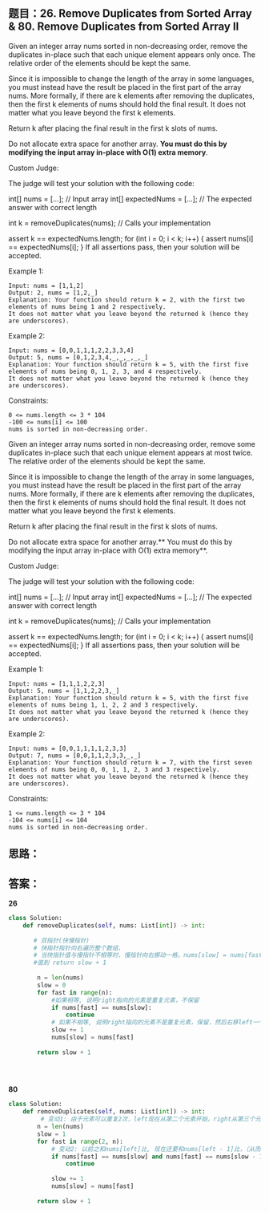 ## 题目：26. Remove Duplicates from Sorted Array & 80. Remove Duplicates from Sorted Array II
Given an integer array nums sorted in non-decreasing order, remove the duplicates in-place such that each unique element appears only once. The relative order of the elements should be kept the same.

Since it is impossible to change the length of the array in some languages, you must instead have the result be placed in the first part of the array nums. More formally, if there are k elements after removing the duplicates, then the first k elements of nums should hold the final result. It does not matter what you leave beyond the first k elements.

Return k after placing the final result in the first k slots of nums.

Do not allocate extra space for another array. **You must do this by modifying the input array in-place with O(1) extra memory**.

Custom Judge:

The judge will test your solution with the following code:

int[] nums = [...]; // Input array
int[] expectedNums = [...]; // The expected answer with correct length

int k = removeDuplicates(nums); // Calls your implementation

assert k == expectedNums.length;
for (int i = 0; i < k; i++) {
    assert nums[i] == expectedNums[i];
}
If all assertions pass, then your solution will be accepted.



Example 1:
```
Input: nums = [1,1,2]
Output: 2, nums = [1,2,_]
Explanation: Your function should return k = 2, with the first two elements of nums being 1 and 2 respectively.
It does not matter what you leave beyond the returned k (hence they are underscores).
```
Example 2:
```
Input: nums = [0,0,1,1,1,2,2,3,3,4]
Output: 5, nums = [0,1,2,3,4,_,_,_,_,_]
Explanation: Your function should return k = 5, with the first five elements of nums being 0, 1, 2, 3, and 4 respectively.
It does not matter what you leave beyond the returned k (hence they are underscores).
```

Constraints:
```
0 <= nums.length <= 3 * 104
-100 <= nums[i] <= 100
nums is sorted in non-decreasing order.
```

Given an integer array nums sorted in non-decreasing order, remove some duplicates in-place such that each unique element appears at most twice. The relative order of the elements should be kept the same.

Since it is impossible to change the length of the array in some languages, you must instead have the result be placed in the first part of the array nums. More formally, if there are k elements after removing the duplicates, then the first k elements of nums should hold the final result. It does not matter what you leave beyond the first k elements.

Return k after placing the final result in the first k slots of nums.

Do not allocate extra space for another array.** You must do this by modifying the input array in-place with O(1) extra memory**.

Custom Judge:

The judge will test your solution with the following code:

int[] nums = [...]; // Input array
int[] expectedNums = [...]; // The expected answer with correct length

int k = removeDuplicates(nums); // Calls your implementation

assert k == expectedNums.length;
for (int i = 0; i < k; i++) {
    assert nums[i] == expectedNums[i];
}
If all assertions pass, then your solution will be accepted.

 

Example 1:
```
Input: nums = [1,1,1,2,2,3]
Output: 5, nums = [1,1,2,2,3,_]
Explanation: Your function should return k = 5, with the first five elements of nums being 1, 1, 2, 2 and 3 respectively.
It does not matter what you leave beyond the returned k (hence they are underscores).
```
Example 2:
```
Input: nums = [0,0,1,1,1,1,2,3,3]
Output: 7, nums = [0,0,1,1,2,3,3,_,_]
Explanation: Your function should return k = 7, with the first seven elements of nums being 0, 0, 1, 1, 2, 3 and 3 respectively.
It does not matter what you leave beyond the returned k (hence they are underscores).
```

Constraints:
```
1 <= nums.length <= 3 * 104
-104 <= nums[i] <= 104
nums is sorted in non-decreasing order.
```
## 思路：


## 答案：
**26**
```python
class Solution:
    def removeDuplicates(self, nums: List[int]) -> int:    
    
       # 双指针(快慢指针)
       # 快指针指针向右遍历整个数组，
       # 当快指针值与慢指针不相等时，慢指针向右挪动一格，nums[slow] = nums[fast]
       #值到 return slow + 1
        
        n = len(nums)
        slow = 0
        for fast in range(n):
            #如果相等, 说明right指向的元素是重复元素，不保留
            if nums[fast] == nums[slow]:
                continue
            # 如果不相等, 说明right指向的元素不是重复元素，保留，然后右移left一个单位，再把right的值赋给left
            slow += 1 
            nums[slow] = nums[fast]
        
        return slow + 1
    
 



```

**80**
```python
class Solution:
    def removeDuplicates(self, nums: List[int]) -> int:
         # 变动1: 由于元素可以重复2次，left现在从第二个元素开始，right从第三个元素开始
        n = len(nums)
        slow = 1
        for fast in range(2, n):
            # 变动2: 以前之和nums[left]比, 现在还要和nums[left - 1]比，（从而保证元素可以重复两次）说明right指向的元素是重复了三次元素，不保留
            if nums[fast] == nums[slow] and nums[fast] == nums[slow - 1]:
                continue
            
            slow += 1 
            nums[slow] = nums[fast]
        
        return slow + 1
        

```
